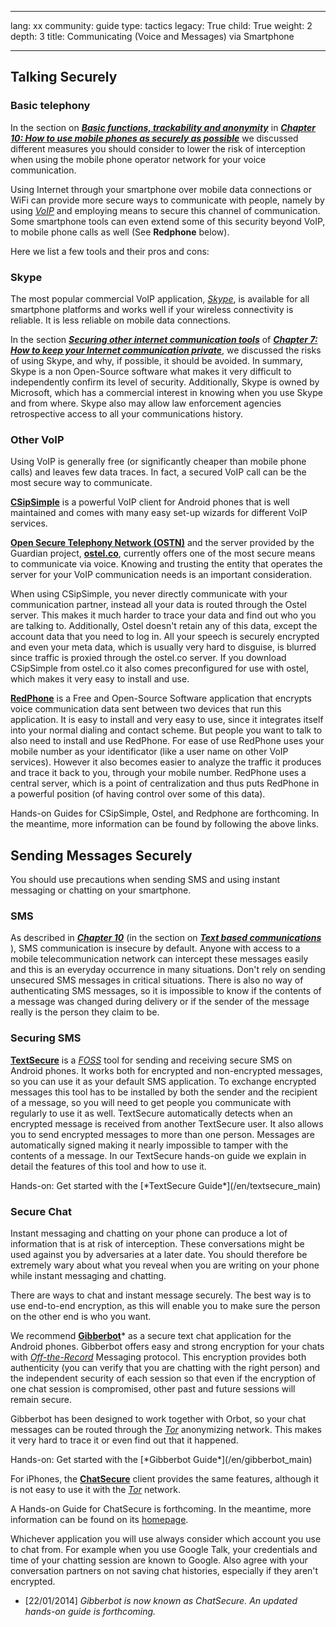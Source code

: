 

---

lang: xx
community: guide
type: tactics
legacy: True
child: True
weight: 2
depth: 3
title: Communicating (Voice and Messages) via Smartphone

---

## Talking Securely ##

### Basic telephony ###

In the section on [***Basic functions, trackability and anonymity***](/en/chapter_10_2_2) in [***Chapter 10: How to use mobile phones as securely as possible***](/en/chapter-10) we discussed different measures you should consider to lower the risk of interception when using the mobile phone operator network for your voice communication.

Using Internet through your smartphone over mobile data connections or WiFi can provide more secure ways to communicate with people, namely by using [*VoIP*](/en/Glossary#VoIP) and employing means to secure this channel of communication. Some smartphone tools can even extend some of this security beyond VoIP, to mobile phone calls as well (See **Redphone** below).

Here we list a few tools and their pros and cons:

### Skype ###

The most popular commercial VoIP application, [*Skype*](/en/glossary#skype), is available for all smartphone platforms and works well if your wireless connectivity is reliable. It is less reliable on mobile data connections.

In the section [***Securing other internet communication tools***](/en/chapter_7_3) of [***Chapter 7: How to keep your Internet communication private***](/en/chapter-7), we discussed the risks of using Skype, and why, if possible, it should be avoided. In summary, Skype is a non Open-Source software what makes it very difficult to independently confirm its level of security. Additionally, Skype is owned by Microsoft, which has a commercial interest in knowing when you use Skype and from where. Skype also may allow law enforcement agencies retrospective access to all your communications history.

### Other VoIP ###

Using VoIP is generally free (or significantly cheaper than mobile phone calls) and leaves few data traces. In fact, a secured VoIP call can be the most secure way to communicate.

[**CSipSimple**](http://f-droid.org/repository/browse/?fdid=com.csipsimple&fdpage=4) is a powerful VoIP client for Android phones that is well maintained and comes with many easy set-up wizards for different VoIP services.

[**Open Secure Telephony Network (OSTN)**](https://guardianproject.info/wiki/OSTN) and the server provided by the Guardian project, [**ostel.co**](https://ostel.co), currently offers one of the most secure means to communicate via voice. Knowing and trusting the entity that operates the server for your VoIP communication needs is an important consideration. 

When using CSipSimple, you never directly communicate with your communication partner, instead all your data is routed through the Ostel server. This makes it much harder to trace your data and find out who you are talking to. Additionally, Ostel doesn't retain any of this data, except the account data that you need to log in. All your speech is securely encrypted and even your meta data, which is usually very hard to disguise, is blurred since traffic is proxied through the ostel.co server. If you download CSipSimple from ostel.co it also comes preconfigured for use with ostel, which makes it very easy to install and use.

[**RedPhone**](https://play.google.com/store/apps/details?id=org.thoughtcrime.redphone) is a Free and Open-Source Software application that encrypts voice communication data sent between two devices that run this application. It is easy to install and very easy to use, since it integrates itself into your normal dialing and contact scheme. But people you want to talk to also need to install and use RedPhone. For ease of use RedPhone uses your mobile number as your identificator (like a user name on other VoIP services). However it also becomes easier to analyze the traffic it produces and trace it back to you, through your mobile number. RedPhone uses a central server, which is a point of centralization and thus puts RedPhone in a powerful position (of having control over some of this data). 

Hands-on Guides for CSipSimple, Ostel, and Redphone are forthcoming. In the meantime, more information can be found by following the above links.

## Sending Messages Securely ##

You should use precautions when sending SMS and using instant messaging or chatting on your smartphone.

### SMS ###

As described in [***Chapter 10***](/en/chapter-10) (in the section on [***Text based communications***](/en/chapter_10_2_3) ), SMS communication is insecure by default. Anyone with access to a mobile telecommunication network can intercept these messages easily and this is an everyday occurrence in many situations. Don't rely on sending unsecured SMS messages in critical situations. There is also no way of authenticating SMS messages, so it is impossible to know if the contents of a message was changed during delivery or if the sender of the message really is the person they claim to be.

### Securing SMS ###

[**TextSecure**](https://play.google.com/store/apps/details?id=org.thoughtcrime.securesms) is a [*FOSS*](/en/glossary#FOSS) tool for sending and receiving secure SMS on Android phones. It works both for encrypted and non-encrypted messages, so you can use it as your default SMS application. To exchange encrypted messages this tool has to be installed by both the sender and the recipient of a message, so you will need to get people you communicate with regularly to use it as well. TextSecure automatically detects when an encrypted message is received from another TextSecure user. It also allows you to send encrypted messages to more than one person. Messages are automatically signed making it nearly impossible to tamper with the contents of a message. In our TextSecure hands-on guide we explain in detail the features of this tool and how to use it.

<div class=getstarted markdown=1>
Hands-on: Get started with the [*TextSecure Guide*](/en/textsecure_main)
</div>

### Secure Chat ###

Instant messaging and chatting on your phone can produce a lot of information that is at risk of interception. These conversations might be used against you by adversaries at a later date. You should therefore be extremely wary about what you reveal when you are writing on your phone while instant messaging and chatting.

There are ways to chat and instant message securely. The best way is to use end-to-end encryption, as this will enable you to make sure the person on the other end is who you want. 

We recommend [**Gibberbot**](https://securityinabox.org/en/gibberbot_main)* as a secure text chat application for the Android phones. Gibberbot offers easy and strong encryption for your chats with [*Off-the-Record*](/en/glossary#OTR) Messaging protocol. This encryption provides both authenticity (you can verify that you are chatting with the right person) and the independent security of each session so that even if the encryption of one chat session is compromised, other past and future sessions will remain secure.

Gibberbot has been designed to work together with Orbot, so your chat messages can be routed through the [*Tor*](/en/glossary#Tor) anonymizing network. This makes it very hard to trace it or even find out that it happened.

<div class=getstarted markdown=1>
Hands-on: Get started with the [*Gibberbot Guide*](/en/gibberbot_main)
</div>

For iPhones, the [**ChatSecure**](https://chatsecure.org) client provides the same features, although it is not easy to use it with the [*Tor*](/en/glossary#Tor) network.

A Hands-on Guide for ChatSecure is forthcoming. In the meantime, more information can be found on its [homepage](https://chatsecure.org). 

Whichever application you will use always consider which account you use to chat from. For example when you use Google Talk, your credentials and time of your chatting session are known to Google. Also agree with your conversation partners on not saving chat histories, especially if they aren't encrypted.

* [22/01/2014] *Gibberbot is now known as ChatSecure. An updated hands-on guide is forthcoming.*


